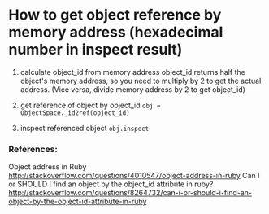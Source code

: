 # How to get object reference by memory address (hexadecimal number in inspect result)



1. calculate object_id from memory address
object_id returns half the object's memory address, so you need to multiply by 2 to get the actual address. (Vice versa, divide memory address by 2 to get object_id)

2. get reference of object by object_id
`obj = ObjectSpace._id2ref(object_id)`

3. inspect referenced object
`obj.inspect`

### References:
Object address in Ruby http://stackoverflow.com/questions/4010547/object-address-in-ruby
Can I or SHOULD I find an object by the object_id attribute in ruby? http://stackoverflow.com/questions/8264732/can-i-or-should-i-find-an-object-by-the-object-id-attribute-in-ruby
